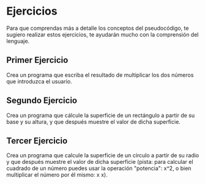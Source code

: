 # Ejercicios

Para que comprendas más a detalle los conceptos del pseudocódigo, te sugiero realizar estos ejercicios, te ayudarán mucho con la comprensión del lenguaje.

## Primer Ejercicio

Crea un programa que escriba el resultado de multiplicar los dos números que introduzca el usuario.

## Segundo Ejercicio

Crea un programa que cálcule la superficie de un rectángulo a partir de su base y su altura, y que después muestre el valor de dicha superficie.

## Tercer Ejercicio

 Crea un programa que calcule la superficie de un círculo a partir de su radio y que después muestre el valor de dicha superficie (pista: para calcular el cuadrado de un número puedes usar la operación "potencia": x^2, o bien multiplicar el número por él mismo: x x).
